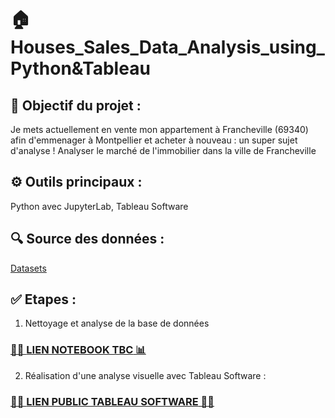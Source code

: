 # 🏠 Houses_Sales_Data_Analysis_using_Python&Tableau

## 🎯 Objectif du projet :

Je mets actuellement en vente mon appartement à Francheville (69340) afin d'emmenager à Montpellier et acheter à nouveau : un super sujet d'analyse ! 
Analyser le marché de l'immobilier dans la ville de Francheville

## ⚙️ Outils principaux : 
Python avec JupyterLab, Tableau Software 

## 🔍 Source des données :  
[Datasets](https://public.tableau.com/app/profile/camille.magnette/viz/MarchedelimmobilierFrancheville/Histoire1)


## ✅ Etapes :

1) Nettoyage et analyse de la base de données

### [👨‍💻 **LIEN NOTEBOOK TBC** 📊]()
  
2) Réalisation d'une analyse visuelle avec Tableau Software :

### [🌸🌸 **LIEN PUBLIC TABLEAU SOFTWARE** 🌸🌸](https://public.tableau.com/app/profile/camille.magnette/viz/MarchedelimmobilierFrancheville/Histoire1)
